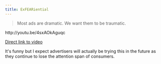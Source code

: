 ```yaml
---
title: ExFEARiential
---
```

<blockquote><p>
  Most ads are dramatic. We want them to be traumatic.
</p></blockquote>
<p>http://youtu.be/4sxAOkAguqc</p>
<p><a href="http://youtu.be/4sxAOkAguqc">Direct link to video</a></p>
<p>It's funny but I expect advertisers will actually be trying this in the future as they continue to lose the attention span of consumers.</p>
